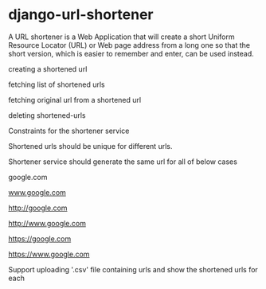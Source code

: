 # django-url-shortener
A URL shortener is a Web Application that will create a short Uniform Resource Locator (URL) or Web page address from a long one so that the short version, which is easier to remember and enter, can be used instead.

creating a shortened url

fetching list of shortened urls

fetching original url from a shortened url

deleting shortened-urls

Constraints for the shortener service

Shortened urls should be unique for different urls.

Shortener service should generate the same url for all of below cases

google.com

www.google.com

http://google.com

http://www.google.com

https://google.com

https://www.google.com

Support uploading '.csv' file containing urls and show the shortened urls for each
